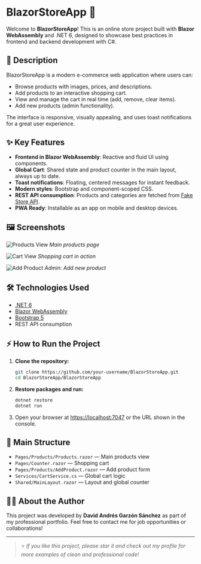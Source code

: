 # BlazorStoreApp 🛒

Welcome to **BlazorStoreApp**! This is an online store project built with **Blazor WebAssembly** and .NET 6, designed to showcase best practices in frontend and backend development with C#.

## 🚀 Description
BlazorStoreApp is a modern e-commerce web application where users can:
- Browse products with images, prices, and descriptions.
- Add products to an interactive shopping cart.
- View and manage the cart in real time (add, remove, clear items).
- Add new products (admin functionality).

The interface is responsive, visually appealing, and uses toast notifications for a great user experience.

## ✨ Key Features
- **Frontend in Blazor WebAssembly**: Reactive and fluid UI using components.
- **Global Cart**: Shared state and product counter in the main layout, always up to date.
- **Toast notifications**: Floating, centered messages for instant feedback.
- **Modern styles**: Bootstrap and component-scoped CSS.
- **REST API consumption**: Products and categories are fetched from [Fake Store API](https://api.escuelajs.co/api/v1/).
- **PWA Ready**: Installable as an app on mobile and desktop devices.

## 🖼️ Screenshots

 ![Products View](screenshots/productsj.jpg)
  *Main products page*

  ![Cart View](screenshots/cart.jgp)
  *Shopping cart in action*

  ![Add Product](screenshots/add_product.jgp)
  *Admin: Add new product*

## 🛠️ Technologies Used
- [.NET 6](https://dotnet.microsoft.com/en-us/download/dotnet/6.0)
- [Blazor WebAssembly](https://dotnet.microsoft.com/apps/aspnet/web-apps/blazor)
- [Bootstrap 5](https://getbootstrap.com/)
- REST API consumption

## ⚡ How to Run the Project
1. **Clone the repository:**
   ```bash
   git clone https://github.com/your-username/BlazorStoreApp.git
   cd BlazorStoreApp/BlazorStoreApp
   ```
2. **Restore packages and run:**
   ```bash
   dotnet restore
   dotnet run
   ```
3. Open your browser at [https://localhost:7047](https://localhost:7047) or the URL shown in the console.

## 📁 Main Structure
- `Pages/Products/Products.razor` — Main products view
- `Pages/Counter.razor` — Shopping cart
- `Pages/Products/AddProduct.razor` — Add product form
- `Services/CartService.cs` — Global cart logic
- `Shared/MainLayout.razor` — Layout and global counter

## 👨‍💻 About the Author
This project was developed by **David Andrés Garzón Sánchez** as part of my professional portfolio. Feel free to contact me for job opportunities or collaborations!

---

> ⭐ _If you like this project, please star it and check out my profile for more examples of clean and professional code!_ 